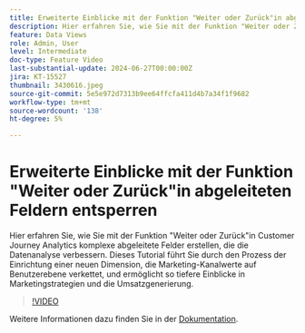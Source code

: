 ```yaml
---
title: Erweiterte Einblicke mit der Funktion "Weiter oder Zurück"in abgeleiteten Feldern entsperren
description: Hier erfahren Sie, wie Sie mit der Funktion "Weiter oder Zurück"in Customer Journey Analytics komplexe abgeleitete Felder erstellen, die die Datenanalyse verbessern. Dieses Tutorial führt Sie durch den Prozess der Einrichtung einer neuen Dimension, die Marketing-Kanalwerte auf Benutzerebene verkettet, und ermöglicht so tiefere Einblicke in Marketingstrategien und die Umsatzgenerierung.
feature: Data Views
role: Admin, User
level: Intermediate
doc-type: Feature Video
last-substantial-update: 2024-06-27T00:00:00Z
jira: KT-15527
thumbnail: 3430616.jpeg
source-git-commit: 5e5e972d7313b9ee64ffcfa411d4b7a34f1f9682
workflow-type: tm+mt
source-wordcount: '138'
ht-degree: 5%

---
```


# Erweiterte Einblicke mit der Funktion &quot;Weiter oder Zurück&quot;in abgeleiteten Feldern entsperren

Hier erfahren Sie, wie Sie mit der Funktion &quot;Weiter oder Zurück&quot;in Customer Journey Analytics komplexe abgeleitete Felder erstellen, die die Datenanalyse verbessern. Dieses Tutorial führt Sie durch den Prozess der Einrichtung einer neuen Dimension, die Marketing-Kanalwerte auf Benutzerebene verkettet, und ermöglicht so tiefere Einblicke in Marketingstrategien und die Umsatzgenerierung.

>[!VIDEO](https://video.tv.adobe.com/v/3430616/?learn=on)

Weitere Informationen dazu finden Sie in der [Dokumentation](https://experienceleague.adobe.com/en/docs/analytics-platform/using/cja-dataviews/derived-fields).
